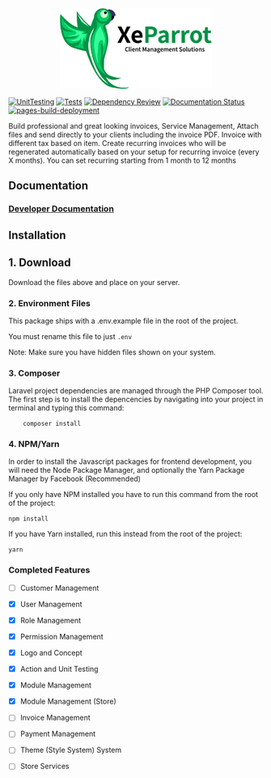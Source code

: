 
<div align="center">
  <img src="https://raw.githubusercontent.com/Xeparrot/xeparrot/main/public/logo.png" style="width:300px;"/>
</div>


[![UnitTesting](https://github.com/Xeparrot/xeparrot/actions/workflows/main.yml/badge.svg)](https://github.com/Xeparrot/xeparrot/actions/workflows/main.yml) [![Tests](https://camo.githubusercontent.com/76f12a58798ac587a2f5147b3e3917f09fd083a23ffa5febbe91ad18d2537ea9/68747470733a2f2f696d672e736869656c64732e696f2f62616467652f73656d7665722d322e302e302d626c7565)](https://github.com/Xeparrot/xeparrot/actions/workflows/main.yml) [![Dependency Review](https://github.com/Xeparrot/xeparrot/actions/workflows/dependency-review.yml/badge.svg)](https://github.com/Xeparrot/xeparrot/actions/workflows/dependency-review.yml) [![Documentation Status](https://readthedocs.org/projects/xeparrot/badge/?version=latest)](https://xeparrot.readthedocs.io/en/latest/?badge=latest)[![pages-build-deployment](https://github.com/Xeparrot/xeparrot/actions/workflows/pages/pages-build-deployment/badge.svg)](https://github.com/Xeparrot/xeparrot/actions/workflows/pages/pages-build-deployment)



 Build professional and great looking invoices, Service Management, Attach files and send directly to your clients including the invoice PDF. Invoice with different tax based on item. Create recurring invoices who will be regenerated automatically based on your setup for recurring invoice (every X months). You can set recurring starting from 1 month to 12 months
 
## Documentation

### [Developer Documentation](https://xeparrot.github.io/xeparrot/#api-reference)

## Installation

## 1. Download
Download the files above and place on your server.

### 2. Environment Files
This package ships with a .env.example file in the root of the project.

You must rename this file to just `.env`

Note: Make sure you have hidden files shown on your system.

### 3. Composer
Laravel project dependencies are managed through the PHP Composer tool. The first step is to install the depencencies by navigating into your project in terminal and typing this command:

        composer install

### 4. NPM/Yarn

In order to install the Javascript packages for frontend development, you will need the Node Package Manager, and optionally the Yarn Package Manager by Facebook (Recommended)

If you only have NPM installed you have to run this command from the root of the project:

    npm install

If you have Yarn installed, run this instead from the root of the project:

    yarn
    
### Completed Features
    
- [ ] Customer Management
- [x] User Management
- [x] Role Management
- [x] Permission Management
- [x] Logo and Concept
- [x] Action and Unit Testing
- [x] Module Management
- [x] Module Management (Store)
- [ ] Invoice Management
- [ ] Payment Management
- [ ] Theme (Style System) System
- [ ] Store Services
    

